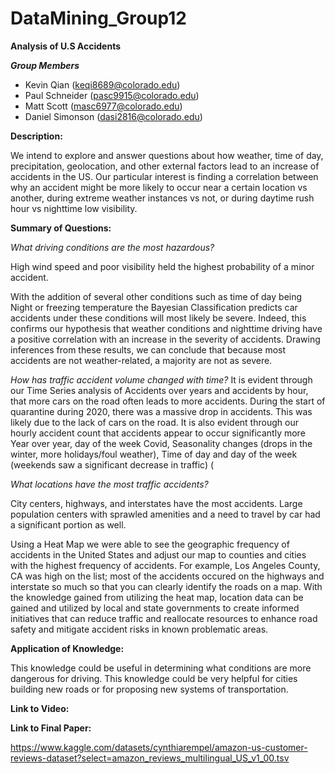# DataMining_Group12

**Analysis of U.S Accidents** 

***Group Members*** 

- Kevin Qian (keqi8689@colorado.edu)
- Paul Schneider (pasc9915@colorado.edu)
- Matt Scott (masc6977@colorado.edu)
- Daniel Simonson (dasi2816@colorado.edu)

**Description:**

We intend to explore and answer questions about how weather, time of day, precipitation, geolocation, and other external factors lead to an increase of accidents in the US.  Our particular interest is finding a correlation between why an accident might be more likely to occur near a certain location vs another, during extreme weather instances vs not, or during daytime rush hour vs nighttime low visibility.

**Summary of Questions:**

*What driving conditions are the most hazardous?*

High wind speed and poor visibility held the highest probability of a minor accident.

With the addition of several other conditions such as time of day being Night or freezing temperature the Bayesian Classification predicts car accidents under these conditions will most likely be severe. Indeed, this confirms our hypothesis that weather conditions and nighttime driving have a positive correlation with an increase in the severity of accidents. Drawing inferences from these results, we can conclude that because most accidents are not weather-related, a majority are not as severe. 

*How has traffic accident volume changed with time?*
It is evident through our Time Series analysis of Accidents over years and accidents by hour, that more cars on the road often leads to more accidents. During the start of quarantine during 2020, there was a massive drop in accidents. This was likely due to the lack of cars on the road. It is also evident through our hourly accident count that accidents appear to occur significantly more
Year over year, day of the week
Covid, Seasonality changes (drops in the winter, more holidays/foul weather), Time of day and day of the week (weekends saw a significant decrease in traffic) (


*What locations have the most traffic accidents?*

City centers, highways, and interstates have the most accidents. Large population centers with sprawled amenities and a need to travel by car had a significant portion as well.

Using a Heat Map we were able to see the geographic frequency of accidents in the United States and adjust our map to counties and cities with the highest frequency of accidents. For example, Los Angeles County, CA was high on the list; most of the accidents occured on the highways and interstate so much so that you can clearly identify the roads on a map. With the knowledge gained from utilizing the heat map, location data can be gained and utilized by local and state governments to create informed initiatives that can reduce traffic and reallocate resources to enhance road safety and mitigate accident risks in known problematic areas.


**Application of Knowledge:**

This knowledge could be useful in determining what conditions are more dangerous for driving. This knowledge could be very helpful for cities building new roads or for proposing new systems of transportation. 


**Link to Video:**

**Link to Final Paper:**

https://www.kaggle.com/datasets/cynthiarempel/amazon-us-customer-reviews-dataset?select=amazon_reviews_multilingual_US_v1_00.tsv
